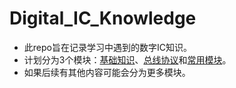 # Digital_IC_Knowledge

- 此repo旨在记录学习中遇到的数字IC知识。
- 计划分为3个模块：[基础知识](基础知识.md)、[总线协议](总线协议.md)和[常用模块](常用模块.md)。
- 如果后续有其他内容可能会分为更多模块。
